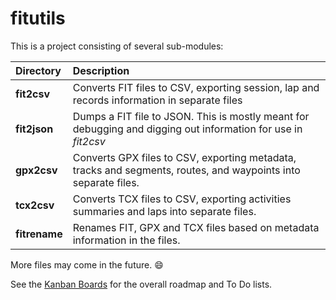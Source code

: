 # fitutils

This is a project consisting of several sub-modules:

|Directory|Description|
|:--------|:----------|
**fit2csv**|Converts FIT files to CSV, exporting session, lap and records information in separate files
**fit2json**|Dumps a FIT file to JSON. This is mostly meant for debugging and digging out information for use in *fit2csv*
**gpx2csv**|Converts GPX files to CSV, exporting metadata, tracks and segments, routes, and waypoints into separate files.
**tcx2csv**|Converts TCX files to CSV, exporting activities summaries and laps into separate files.
**fitrename**|Renames FIT, GPX and TCX files based on metadata information in the files.

More files may come in the future. :smile:

See the [Kanban Boards](https://github.com/evensolberg/fit2csv/projects) for the overall roadmap and To Do lists.
